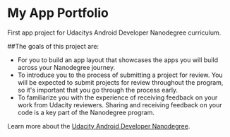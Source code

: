 # My App Portfolio
First app project for Udacitys Android Developer Nanodegree curriculum.

##The goals of this project are:
- For you to build an app layout that showcases the apps you will build across your Nanodegree journey.
- To introduce you to the process of submitting a project for review. You will be expected to submit projects for review throughout the program, so it's important that you go through the process early.
- To familiarize you with the experience of receiving feedback on your work from Udacity reviewers. Sharing and receiving feedback on your code is a key part of the Nanodegree program.

Learn more about the [Udacity Android Developer Nanodegree](https://www.udacity.com/course/android-developer-nanodegree--nd801).
